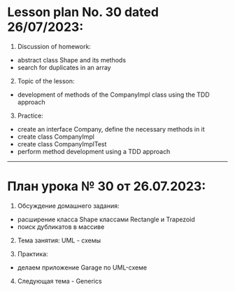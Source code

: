 # Lesson plan No. 30 dated 26/07/2023:
1. Discussion of homework:
- abstract class Shape and its methods
- search for duplicates in an array

2. Topic of the lesson:
- development of methods of the CompanyImpl class using the TDD approach

3. Practice:
- create an interface Company, define the necessary methods in it
- create class CompanyImpl
- create class CompanyImplTest
- perform method development using a TDD approach

______________________

# План урока № 30 от 26.07.2023:

1. Обсуждение домашнего задания:
- расширение класса Shape классами Rectangle и Trapezoid
- поиск дубликатов в массиве

2. Тема занятия:
UML - схемы

3. Практика:
- делаем приложение Garage по UML-схеме

4. Следующая тема - Generics 






